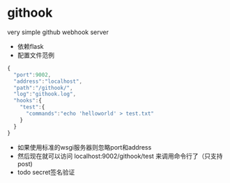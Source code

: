 # githook
very simple github webhook server
- 依赖flask
- 配置文件范例
```javascript
{
  "port":9002,
  "address":"localhost",
  "path":"/githook/",
  "log":"githook.log",
  "hooks":{
    "test":{
      "commands":"echo 'helloworld' > test.txt"
    }
  }
}
```
- 如果使用标准的wsgi服务器则忽略port和address
- 然后现在就可以访问 localhost:9002/githook/test 来调用命令行了（只支持post)
- todo secret签名验证
